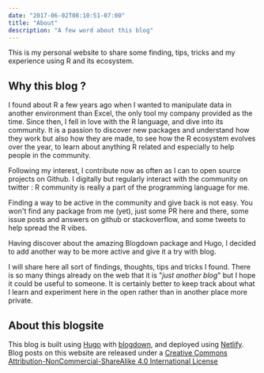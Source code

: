 ```yaml
---
date: "2017-06-02T08:10:51-07:00"
title: "About"
description: "A few word about this blog"
---
```


This is my personal website to share some finding, tips, tricks and my
experience using R and its ecosystem.

## Why this blog ? 

I found about R a few years ago when I wanted to manipulate data in another 
environment than Excel, the only tool my company provided as the time. Since 
then, I fell in love with the R language, and dive into its community. It is a 
passion to discover new packages and understand how they work but also how they 
are made, to see how the R ecosystem evolves over the year, to learn about
anything R related and especially to help people in the community.

Following my interest, I contribute now as often as I can to open source projects
on Github. I digitally but regularly interact with the community on twitter : R
community is really a part of the programming language for me. 

Finding a way to be active in the community and give back is not easy. You won't
find any package from me (yet), just some PR here and there, some issue posts and answers on
github or stackoverflow, and some tweets to help spread the R vibes.

Having discover about the amazing Blogdown package and Hugo, I decided to add another
way to be more active and give it a try with blog.

I will share here all sort of findings, thoughts, tips and tricks I found. There
is so many things already on the web that it is "_just another blog_" but I hope 
it could be useful to someone. It is certainly better to keep track about what I 
learn and experiment here in the open rather than in another place more private. 

## About this blogsite

This blog is built using [Hugo](https://gohugo.io/) with
[blogdown](https://github.com/rstudio/blogdown), and deployed using
[Netlify](https://www.netlify.com/). Blog posts on this website are released
under a [Creative Commons Attribution-NonCommercial-ShareAlike 4.0 International
License](https://creativecommons.org/licenses/by-nc-sa/4.0/)


